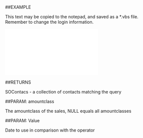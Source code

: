 

##EXAMPLE

This text may be copied to the notepad, and saved as a *.vbs file. Remember to change the login information.

![](../../Examples/vbs/SOFind.ContactsWithLastCreatedSale.vbs.txt)




##RETURNS

SOContacs - a collection of contacts matching the query





##PARAM: amountclass

The amountclass of the sales, NULL equals all amountclasses





##PARAM: Value

Date to use in comparison with the operator



